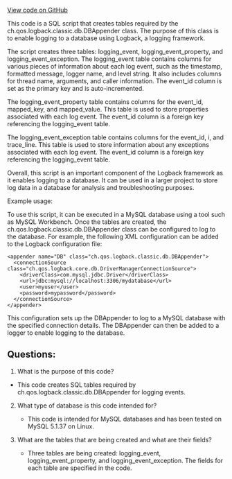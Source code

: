 [View code on GitHub](https://github.com/ergoplatform/ergo/target/streams/_global/assemblyOption/_global/streams/assembly/be87565ddd85d035e94efded1d2215a1931d3cae_7c4f3c474fb2c041d8028740440937705ebb473a_da39a3ee5e6b4b0d3255bfef95601890afd80709/ch/qos/logback/classic/db/script/mysql.sql)

This code is a SQL script that creates tables required by the ch.qos.logback.classic.db.DBAppender class. The purpose of this class is to enable logging to a database using Logback, a logging framework. 

The script creates three tables: logging_event, logging_event_property, and logging_event_exception. The logging_event table contains columns for various pieces of information about each log event, such as the timestamp, formatted message, logger name, and level string. It also includes columns for thread name, arguments, and caller information. The event_id column is set as the primary key and is auto-incremented. 

The logging_event_property table contains columns for the event_id, mapped_key, and mapped_value. This table is used to store properties associated with each log event. The event_id column is a foreign key referencing the logging_event table. 

The logging_event_exception table contains columns for the event_id, i, and trace_line. This table is used to store information about any exceptions associated with each log event. The event_id column is a foreign key referencing the logging_event table. 

Overall, this script is an important component of the Logback framework as it enables logging to a database. It can be used in a larger project to store log data in a database for analysis and troubleshooting purposes. 

Example usage:

To use this script, it can be executed in a MySQL database using a tool such as MySQL Workbench. Once the tables are created, the ch.qos.logback.classic.db.DBAppender class can be configured to log to the database. For example, the following XML configuration can be added to the Logback configuration file:

```
<appender name="DB" class="ch.qos.logback.classic.db.DBAppender">
  <connectionSource class="ch.qos.logback.core.db.DriverManagerConnectionSource">
    <driverClass>com.mysql.jdbc.Driver</driverClass>
    <url>jdbc:mysql://localhost:3306/mydatabase</url>
    <user>myuser</user>
    <password>mypassword</password>
  </connectionSource>
</appender>
```

This configuration sets up the DBAppender to log to a MySQL database with the specified connection details. The DBAppender can then be added to a logger to enable logging to the database.
## Questions: 
 1. What is the purpose of this code?
   - This code creates SQL tables required by ch.qos.logback.classic.db.DBAppender for logging events.

2. What type of database is this code intended for?
   - This code is intended for MySQL databases and has been tested on MySQL 5.1.37 on Linux.

3. What are the tables that are being created and what are their fields?
   - Three tables are being created: logging_event, logging_event_property, and logging_event_exception. The fields for each table are specified in the code.